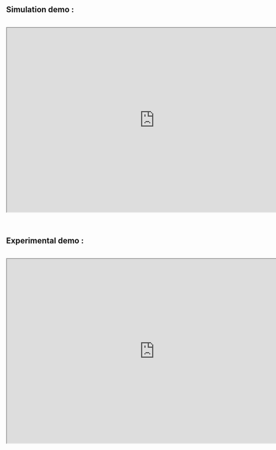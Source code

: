 <h2>Simulation demo :</h2><br>
<div style="text-align:center;"><iframe width="800" height="500" src="https://www.youtube.com/embed/z7cUXIFE1lU"></iframe></div>
<br><br>
<h2>Experimental demo :</h2><br>
<div style="text-align:center;"><iframe width="800" height="500" src="https://www.youtube.com/embed/wIeORLUh1uQ"></iframe></div>  
